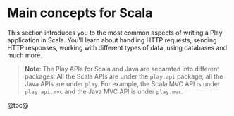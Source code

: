 <!--- Copyright (C) 2009-2017 Lightbend Inc. <https://www.lightbend.com> -->
# Main concepts for Scala

This section introduces you to the most common aspects of writing a Play application in Scala. You'll learn about handling HTTP requests, sending HTTP responses, working with different types of data, using databases and much more.

> **Note**: The Play APIs for Scala and Java are separated into different packages. All the Scala APIs are under the `play.api` package; all the Java APIs are under `play`. For example, the Scala MVC API is under `play.api.mvc` and the Java MVC API is under `play.mvc`.

@toc@
